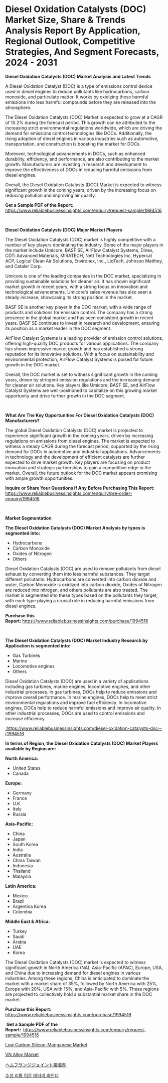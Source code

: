 <p><h1>Diesel Oxidation Catalysts (DOC) Market Size, Share & Trends Analysis Report By Application, Regional Outlook, Competitive Strategies, And Segment Forecasts, 2024 - 2031</h1></p><p><strong>Diesel Oxidation Catalysts (DOC) Market Analysis and Latest Trends</strong></p>
<p><p>A Diesel Oxidation Catalyst (DOC) is a type of emissions control device used in diesel engines to reduce pollutants like hydrocarbons, carbon monoxide, and particulate matter. It works by oxidizing these harmful emissions into less harmful compounds before they are released into the atmosphere.</p><p>The Diesel Oxidation Catalysts (DOC) Market is expected to grow at a CAGR of 10.2% during the forecast period. This growth can be attributed to the increasing strict environmental regulations worldwide, which are driving the demand for emissions control technologies like DOCs. Additionally, the rising adoption of diesel engines in various industries such as automotive, transportation, and construction is boosting the market for DOCs.</p><p>Moreover, technological advancements in DOCs, such as enhanced durability, efficiency, and performance, are also contributing to the market growth. Manufacturers are investing in research and development to improve the effectiveness of DOCs in reducing harmful emissions from diesel engines.</p><p>Overall, the Diesel Oxidation Catalysts (DOC) Market is expected to witness significant growth in the coming years, driven by the increasing focus on reducing pollution and improving air quality.</p></p>
<p><strong>Get a Sample PDF of the Report:&nbsp;</strong> <a href="https://www.reliablebusinessinsights.com/enquiry/request-sample/1994516">https://www.reliablebusinessinsights.com/enquiry/request-sample/1994516</a></p>
<p>&nbsp;</p>
<p><strong>Diesel Oxidation Catalysts (DOC) Major Market Players</strong></p>
<p><p>The Diesel Oxidation Catalysts (DOC) market is highly competitive with a number of key players dominating the industry. Some of the major players in the market include Umicore, BASF SE, AirFlow Catalyst Systems, Dinex, CDTi Advanced Materials, MIRATECH, Nett Technologies Inc, Hypercat ACP, Logical Clean Air Solutions, Environex, Inc., LiqTech, Johnson Matthey, and Cataler Corp.</p><p>Umicore is one of the leading companies in the DOC market, specializing in providing sustainable solutions for cleaner air. It has shown significant market growth in recent years, with a strong focus on innovation and technological advancements. Umicore's sales revenue has also seen a steady increase, showcasing its strong position in the market.</p><p>BASF SE is another key player in the DOC market, with a wide range of products and solutions for emission control. The company has a strong presence in the global market and has seen consistent growth in recent years. BASF SE continues to invest in research and development, ensuring its position as a market leader in the DOC segment.</p><p>AirFlow Catalyst Systems is a leading provider of emission control solutions, offering high-quality DOC products for various applications. The company has shown impressive market growth and has established a strong reputation for its innovative solutions. With a focus on sustainability and environmental protection, AirFlow Catalyst Systems is poised for future growth in the DOC market.</p><p>Overall, the DOC market is set to witness significant growth in the coming years, driven by stringent emission regulations and the increasing demand for cleaner air solutions. Key players like Umicore, BASF SE, and AirFlow Catalyst Systems are well-positioned to capitalize on this growing market opportunity and drive further growth in the DOC segment.</p></p>
<p>&nbsp;</p>
<p><strong>What Are The Key Opportunities For Diesel Oxidation Catalysts (DOC) Manufacturers?</strong></p>
<p><p>The global Diesel Oxidation Catalysts (DOC) market is projected to experience significant growth in the coming years, driven by increasing regulations on emissions from diesel engines. The market is expected to witness a steady CAGR during the forecast period, supported by the rising demand for DOCs in automotive and industrial applications. Advancements in technology and the development of efficient catalysts are further expected to drive market growth. Key players are focusing on product innovation and strategic partnerships to gain a competitive edge in the market. Overall, the future outlook for the DOC market appears promising with ample growth opportunities.</p></p>
<p><strong>Inquire or Share Your Questions If Any Before Purchasing This Report:</strong> <a href="https://www.reliablebusinessinsights.com/enquiry/pre-order-enquiry/1994516">https://www.reliablebusinessinsights.com/enquiry/pre-order-enquiry/1994516</a></p>
<p>&nbsp;</p>
<p><strong>Market Segmentation</strong></p>
<p><strong>The Diesel Oxidation Catalysts (DOC) Market Analysis by types is segmented into:</strong></p>
<p><ul><li>Hydrocarbons</li><li>Carbon Monoxide</li><li>Oxides of Nitrogen</li><li>Others</li></ul></p>
<p><p>Diesel Oxidation Catalysts (DOC) are used to remove pollutants from diesel exhaust by converting them into less harmful substances. They target different pollutants: Hydrocarbons are converted into carbon dioxide and water, Carbon Monoxide is oxidized into carbon dioxide, Oxides of Nitrogen are reduced into nitrogen, and others pollutants are also treated. The market is segmented into these types based on the pollutants they target, with each type playing a crucial role in reducing harmful emissions from diesel engines.</p></p>
<p><strong>Purchase this Report:&nbsp;</strong><a href="https://www.reliablebusinessinsights.com/purchase/1994516">https://www.reliablebusinessinsights.com/purchase/1994516</a></p>
<p>&nbsp;</p>
<p><strong>The Diesel Oxidation Catalysts (DOC) Market Industry Research by Application is segmented into:</strong></p>
<p><ul><li>Gas Turbines</li><li>Marine</li><li>Locomotive engines</li><li>Others</li></ul></p>
<p><p>Diesel Oxidation Catalysts (DOC) are used in a variety of applications including gas turbines, marine engines, locomotive engines, and other industrial processes. In gas turbines, DOCs help to reduce emissions and improve overall performance. In marine engines, DOCs help to meet strict environmental regulations and improve fuel efficiency. In locomotive engines, DOCs help to reduce harmful emissions and improve air quality. In other industrial processes, DOCs are used to control emissions and increase efficiency.</p></p>
<p><a href="https://www.reliablebusinessinsights.com/diesel-oxidation-catalysts-doc--r1994516">&nbsp;https://www.reliablebusinessinsights.com/diesel-oxidation-catalysts-doc--r1994516</a></p>
<p><strong>In terms of Region, the Diesel Oxidation Catalysts (DOC) Market Players available by Region are:</strong></p>
<p>
    <p> <strong> North America: </strong>
        <ul>
            <li>United States</li>
            <li>Canada</li>
        </ul>
        </p> 
    <p> <strong> Europe: </strong>
        <ul>
            <li>Germany</li>
            <li>France</li>
            <li>U.K.</li>
            <li>Italy</li>
            <li>Russia</li>
        </ul>
        </p> 
    <p> <strong> Asia-Pacific: </strong>
        <ul>
            <li>China</li>
            <li>Japan</li>
            <li>South Korea</li>
            <li>India</li>
            <li>Australia</li>
            <li>China Taiwan</li>
            <li>Indonesia</li>
            <li>Thailand</li>
            <li>Malaysia</li>
        </ul>
        </p> 
    <p> <strong> Latin America: </strong>
        <ul>
            <li>Mexico</li>
            <li>Brazil</li>
            <li>Argentina Korea</li>
            <li>Colombia</li>
        </ul>
        </p> 
    <p> <strong> Middle East & Africa: </strong>
        <ul>
            <li>Turkey</li>
            <li>Saudi</li>
            <li>Arabia</li>
            <li>UAE</li>
            <li>Korea</li>
        </ul>
    </p>
    </p>
<p><p>The Diesel Oxidation Catalysts (DOC) market is expected to witness significant growth in North America (NA), Asia-Pacific (APAC), Europe, USA, and China due to increasing demand for diesel engines in various industries. Among these regions, China is anticipated to dominate the market with a market share of 35%, followed by North America with 25%, Europe with 20%, USA with 15%, and Asia-Pacific with 5%. These regions are projected to collectively hold a substantial market share in the DOC market.</p></p>
<p><strong>Purchase this Report: </strong><a href="https://www.reliablebusinessinsights.com/purchase/1994516">https://www.reliablebusinessinsights.com/purchase/1994516</a></p>
<p>&nbsp;<strong>Get a Sample PDF of the Report:&nbsp;&nbsp;</strong><a href="https://www.reliablebusinessinsights.com/enquiry/request-sample/1994516">https://www.reliablebusinessinsights.com/enquiry/request-sample/1994516</a></p>
<p><strong></strong></p>
<p><p><a href="https://github.com/kufem1/Market-Research-Report-List-3/blob/main/low-carbon-silicon-manganese-market.md">Low Carbon Silicon-Manganese Market</a></p><p><a href="https://github.com/singletonthaxterkelliehr2df/Market-Research-Report-List-3/blob/main/vn-alloy-market.md">VN Alloy Market</a></p><p><a href="https://github.com/LuzHills1972/Market-Research-Report-List-1/blob/main/3674150139459.md">ヘムフランジジョイント接着剤</a></p><p><a href="https://github.com/DavidCarter19662022/Market-Research-Report-List-1/blob/main/5841911145790.md">수성 리튬 이온 배터리 바인더</a></p></p>